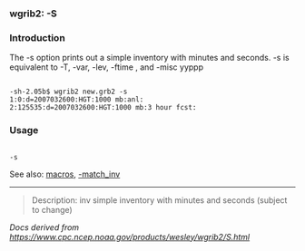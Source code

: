 
### wgrib2: -S



### Introduction



The -s option prints out a simple inventory with minutes and seconds.
-s is equivalent to
-T, -var, -lev, -ftime , and 
-misc yyppp


```

-sh-2.05b$ wgrib2 new.grb2 -s 
1:0:d=2007032600:HGT:1000 mb:anl:
2:125535:d=2007032600:HGT:1000 mb:3 hour fcst:

```

### Usage




```

-s

```


See also: [macros](./macros.html),
[-match\_inv](./match_inv.html)






----

>Description: inv          simple inventory with minutes and seconds (subject to change)

_Docs derived from <https://www.cpc.ncep.noaa.gov/products/wesley/wgrib2/S.html>_